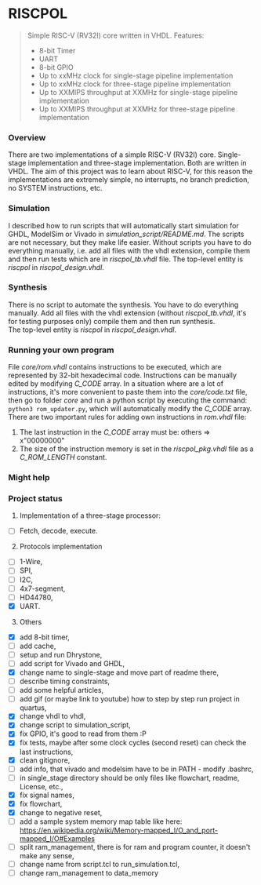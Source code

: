 # RISCPOL
> Simple RISC-V (RV32I) core written in VHDL. Features:
> - 8-bit Timer
> - UART
> - 8-bit GPIO
> - Up to xxMHz clock for single-stage pipeline implementation
> - Up to xxMHz clock for three-stage pipeline implementation
> - Up to XXMIPS throughput at XXMHz for single-stage pipeline implementation
> - Up to XXMIPS throughput at XXMHz for three-stage pipeline implementation

### Overview
There are two implementations of a simple RISC-V (RV32I) core. Single-stage
implementation and three-stage implementation. Both are written in VHDL. The aim
of this project was to learn about RISC-V, for this reason the implementations
are extremely simple, no interrupts, no branch prediction, no SYSTEM
instructions, etc.

### Simulation
I described how to run scripts that will automatically start simulation for
GHDL, ModelSim or Vivado in *simulation_script/README.md*. The scripts are not
necessary, but they make life easier. Without scripts you have to do everything
manually, i.e. add all files with the vhdl extension, compile them and then run
tests which are in *riscpol_tb.vhdl* file. The top-level entity is *riscpol* in
*riscpol_design.vhdl*.

### Synthesis
There is no script to automate the synthesis. You have to do everything
manually. Add all files with the vhdl extension (without *riscpol_tb.vhdl*, it's
for testing purposes only) compile them and then run synthesis. <br/>
The top-level entity is *riscpol* in *riscpol_design.vhdl*.

### Running your own program
File *core/rom.vhdl* contains instructions to be executed, which are represented
by 32-bit hexadecimal code. Instructions can be manually edited by modifying
*C_CODE* array. In a situation where are a lot of instructions, it's more
convenient to paste them into the *core/code.txt* file, then go to folder *core*
and run a python script by executing the command: `python3 rom_updater.py`,
which will automatically modify the *C_CODE* array. <br/>
There are two important rules for adding own instructions in *rom.vhdl* file:
1. The last instruction in the *C_CODE* array must be: others => x"00000000"
2. The size of the instruction memory is set in the *riscpol_pkg.vhdl* file as a
*C_ROM_LENGTH* constant.

### Might help

### Project status
1. Implementation of a three-stage processor:
- [ ] Fetch, decode, execute.
2. Protocols implementation
- [ ] 1-Wire,
- [ ] SPI,
- [ ] I2C,
- [ ] 4x7-segment,
- [ ] HD44780,
- [x] UART.
3. Others
- [x] add 8-bit timer,
- [ ] add cache,
- [ ] setup and run Dhrystone,
- [ ] add script for Vivado and GHDL,
- [x] change name to single-stage and move part of readme there,
- [ ] describe timing constraints,
- [ ] add some helpful articles,
- [ ] add gif (or maybe link to youtube) how to step by step run project in
quartus,
- [x] change vhdl to vhdl,
- [x] change script to simulation_script,
- [x] fix GPIO, it's good to read from them :P
- [x] fix tests, maybe after some clock cycles (second reset) can check the last
instructions,
- [x] clean gitignore,
- [ ] add info, that vivado and modelsim have to be in PATH - modify .bashrc,
- [ ] in single_stage directory should be only files like flowchart, readme,
    License, etc.,
- [x] fix signal names,
- [x] fix flowchart,
- [x] change to negative reset,
- [ ] add a sample system memory map table like here:
    https://en.wikipedia.org/wiki/Memory-mapped_I/O_and_port-mapped_I/O#Examples
- [ ] split ram_management, there is for ram and program counter, it doesn't
make any sense,
- [ ] change name from script.tcl to run_simulation.tcl,
- [ ] change ram_management to data_memory
